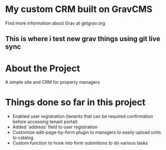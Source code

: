 # My custom CRM built on GravCMS
Find more information about Grav at getgrav.org
## This is where i test new grav things using git live sync

# About the Project
A simple site and CRM for property managers

# Things done so far in this project
- Enabled user registration (tenants that can be required confirmation before accessing tenant portal)
- Added 'address' field to user registration
- Customize add-page-by-form plugin to managers to easily upload units to catalog
- Custom function to hook into form submitions to do various tasks


